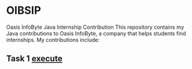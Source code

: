 # OIBSIP

Oasis InfoByte Java Internship Contribution
This repository contains my Java contributions to Oasis InfoByte, a company that helps students find internships. My contributions include:

## Task 1 [execute]()
